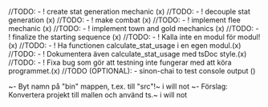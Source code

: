 //TODO: - ! create stat generation mechanic (x)
//TODO: - ! decouple stat generation (x)
//TODO: - ! make combat (x)
//TODO: - ! implement flee mechanic (x)
//TODO: - ! implement town and gold mechanics (x)
//TODO: - ! finalize the starting sequence (x)
//TODO: - ! Kalla inte en modul för modul!(x)
//TODO: - ! Ha functionen calculate_stat_usage i en egen modul.(x)
//TODO: - ! Dokumentera även calculate_stat_usage med tsDoc style.(x)
//TODO: - ! Fixa bug som gör att testning inte fungerar med att köra programmet.(x)
//TODO (OPTIONAL): - sinon-chai to test console output ()



~- Byt namn på "bin" mappen, t.ex. till "src"!~ i will not
~- Förslag: Konvertera projekt till mallen och använd ts.~ i will not
